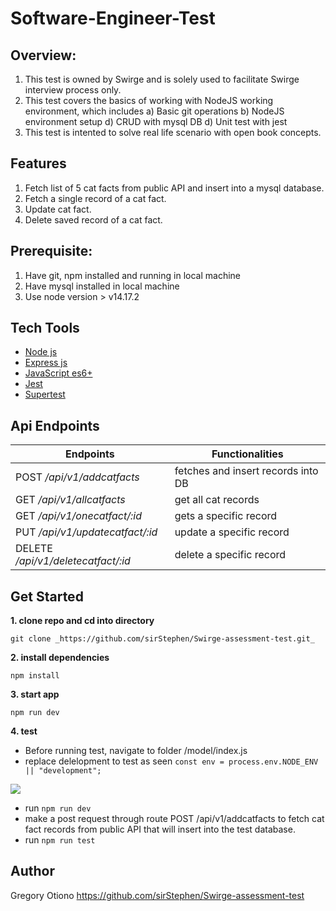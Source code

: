 # Software-Engineer-Test 

## Overview:
1. This test is owned by Swirge and is solely used to facilitate Swirge interview process only. 
2. This test covers the basics of working with NodeJS working environment, which includes
    a) Basic git operations
    b) NodeJS environment setup
    d) CRUD with mysql DB
    d) Unit test with jest
3. This test is intented to solve real life scenario with open book concepts. 

## Features
1. Fetch list of 5 cat facts from public API and insert into a mysql database.
2. Fetch a single record of a cat fact.
3. Update cat fact.
4. Delete saved record of a cat fact.

## Prerequisite:
1. Have git, npm installed and running in local machine
2. Have mysql installed in local machine
3. Use node version > v14.17.2

## Tech Tools
<ul>
  <li><a href="https://nodejs.org/en/">Node js</a></li>
  <li><a href="https://expressjs.com/">Express js</a></li>
  <li><a href="https://developer.mozilla.org/en-US/docs/Web/JavaScript">JavaScript es6+</a></li>
  <li><a href="https://jestjs.io/">Jest</a></li>
  <li><a href="https://github.com/visionmedia/supertest">Supertest</a></li>
</ul>

## Api Endpoints
| Endpoints                           | Functionalities                             |
| ------------------------------------| ------------------------------------------- |
| POST _/api/v1/addcatfacts_          | fetches and insert records into DB          |
| GET _/api/v1/allcatfacts_           | get all cat records                         |
| GET _/api/v1/onecatfact/:id_        | gets a specific record                      |
| PUT _/api/v1/updatecatfact/:id_     | update a specific record                    |
| DELETE _/api/v1/deletecatfact/:id_  | delete a specific record                    |

## Get Started
**1. clone repo and cd into directory**
```
git clone _https://github.com/sirStephen/Swirge-assessment-test.git_
```

**2. install dependencies**
```
npm install
```

**3. start app**
```
npm run dev
```

**4. test**
- Before running test, navigate to folder /model/index.js
- replace delelopment to test as seen
```const env = process.env.NODE_ENV || "development";```
<img src="./image/test.png" />

- run ```npm run dev```
- make a post request through route POST /api/v1/addcatfacts to fetch cat fact records from public API that will insert into the test database.
- run ```npm run test```

## Author
Gregory Otiono
<a href="https://github.com/sirStephen/Swirge-assessment-test">https://github.com/sirStephen/Swirge-assessment-test</a>